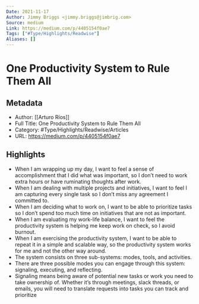 ```yaml
---
Date: 2021-11-17
Author: Jimmy Briggs <jimmy.briggs@jimbrig.com>
Source: medium
Link: https://medium.com/p/4405154f0ae7
Tags: ["#Type/Highlights/Readwise"]
Aliases: []
---
```

# One Productivity System to Rule Them All

## Metadata
- Author: [[Arturo Ríos]]
- Full Title: One Productivity System to Rule Them All
- Category: #Type/Highlights/Readwise/Articles
- URL: https://medium.com/p/4405154f0ae7

## Highlights
- When I am wrapping up my day, I want to feel a sense of accomplishment that I did what was important, so I don’t need to work extra hours or have ruminating thoughts after work.
- When I am dealing with multiple projects and initiatives, I want to feel I am capturing every single task so I don’t miss any agreement I committed to.
- When I am deciding what to work on, I want to be able to prioritize tasks so I don’t spend too much time on initiatives that are not as important.
- When I am evaluating my work-life balance, I want to feel the productivity system is helping me keep work on check, so I avoid burnout.
- When I am exercising the productivity system, I want to be able to repeat it in a simple and scalable way, so the productivity system works for me and not the other way around.
- The system consists on three sub-systems: modes, tools, and activities.
- There are three possible modes you can engage through this system: signaling, executing, and reflecting.
- Signaling means being aware of potential new tasks or work you need to take ownership of. Whether it’s through meetings, slack threads, or emails, you will need to translate requests into tasks you can track and prioritize
